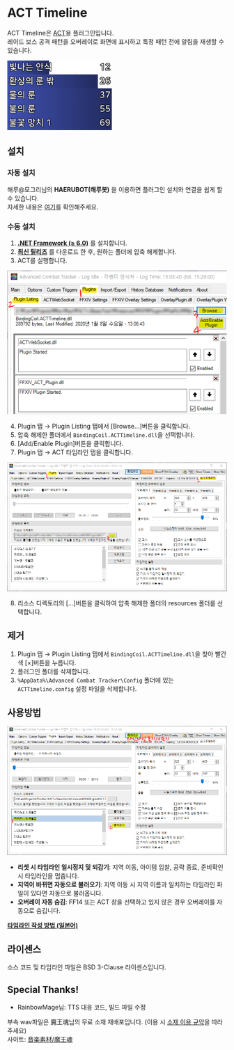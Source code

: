 ACT Timeline
============
ACT Timeline은 [ACT](http://advancedcombattracker.com/)용 플러그인입니다.  
레이드 보스 공격 패턴을 오버레이로 화면에 표시하고 특정 패턴 전에 알림을 재생할 수 있습니다.

![screenshot](https://raw.githubusercontent.com/cosmolen/act_timeline/master/doc/scrshot.gif)


## 설치
### 자동 설치
해루@모그리님의 **HAERUBOT(해루봇)** 을 이용하면 플러그인 설치와 연결을 쉽게 할 수 있습니다.  
자세한 내용은 [여기](http://www.inven.co.kr/board/ff14/4953/211)를 확인해주세요.

### 수동 설치
1. **[.NET Framework (≥ 6.0)](https://www.microsoft.com/net/download/thank-you/net472)** 를 설치합니다.
2. **[최신 릴리즈](https://github.com/cosmolen/act_timeline/releases/latest)** 를 다운로드 한 후, 원하는 폴더에 압축 해제합니다.
3. ACT를 실행합니다.

![Plugin Listing](https://raw.githubusercontent.com/cosmolen/act_timeline/master/doc/install1.png)

4. Plugin 탭 → Plugin Listing 탭에서 [Browse...]버튼을 클릭합니다.
5. 압축 해제한 폴더에서 ```BindingCoil.ACTTimeline.dll```을 선택합니다.
6. [Add/Enable Plugin]버튼을 클릭합니다.
7. Plugin 탭 → ACT 타임라인 탭을 클릭합니다.

![ACT Timeline Tab](https://raw.githubusercontent.com/cosmolen/act_timeline/master/doc/install2.png)

8. 리소스 디렉토리의 [...]버튼을 클릭하여 압축 해제한 폴더의 resources 폴더를 선택합니다.

## 제거
1. Plugin 탭 → Plugin Listing 탭에서 ```BindingCoil.ACTTimeline.dll```을 찾아 빨간색 [×]버튼을 누릅니다.
2. 플러그인 폴더를 삭제합니다.
3. ```%AppData%\Advanced Combat Tracker\Config``` 폴더에 있는 ```ACTTimeline.config``` 설정 파일을 삭제합니다.

## 사용방법
![usage](https://raw.githubusercontent.com/cosmolen/act_timeline/master/doc/usage.png)

- **리셋 시 타임라인 일시정지 및 되감기**: 지역 이동, 아이템 입찰, 공략 종료, 준비확인 시 타임라인을 멈춥니다.
- **지역이 바뀌면 자동으로 불러오기**: 지역 이동 시 지역 이름과 일치하는 타임라인 파일이 있다면 자동으로 불러옵니다.
- **오버레이 자동 숨김**: FF14 또는 ACT 창을 선택하고 있지 않은 경우 오버레이를 자동으로 숨깁니다.

**[타임라인 작성 방법 (일본어)](doc/TimelineSyntax.md)**


## 라이센스
소스 코드 및 타임라인 파일은 BSD 3-Clause 라이센스입니다.


## Special Thanks!
- RainbowMage님: TTS 대응 코드, 빌드 파일 수정

부속 wav파일은 魔王魂님의 무료 소재 재배포입니다. (이용 시 [소재 이용 규약](http://maoudamashii.jokersounds.com/music_rule.html)을 따라주세요)  
사이트: [音楽素材/魔王魂](http://maoudamashii.jokersounds.com/)

